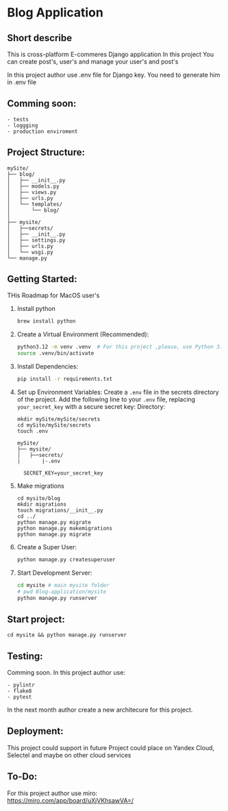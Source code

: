 # Blog Application

## Short describe
This is cross-platform E-commeres Django application
In this project You can create post's, user's and manage your user's and post's

In this project author use .env file for Django key. You need to generate him in .env file

## Comming soon:
```
- tests
- loggging
- production enviroment
```

## Project Structure:

```
mySite/
├── blog/
│   ├── __init__.py
│   ├── models.py
│   ├── views.py
│   ├── urls.py
│   └── templates/
│       └── blog/
│
├── mysite/
│   ├──secrets/
│   ├── __init__.py
│   ├── settings.py
│   ├── urls.py
│   └── wsgi.py
└── manage.py
```

## Getting Started:
THis Roadmap for MacOS user's

1. Install python
   ```bash
   brew install python
   ```
2. Create a Virtual Environment (Recommended):
   ```bash
   python3.12 -m venv .venv  # For this project ,please, use Python 3.12 version minimum 
   source .venv/bin/activate  
   ```

3. Install Dependencies:
   ```bash
   pip install -r requirements.txt
   ```

4. Set up Environment Variables:
   Create a `.env` file in the secrets directory of the project.
   Add the following line to your `.env` file, replacing `your_secret_key` with a secure secret key:
   Directory:
   
   ```
   mkdir mySite/mySite/secrets
   cd mySite/mySite/secrets
   touch .env
   ```
   ```
   mySite/
   ├── mysite/
   │   ├──secrets/
   |       |-.env
   ```
   ```
     SECRET_KEY=your_secret_key
   ```
5. Make migrations
   ```
   cd mysite/blog
   mkdir migrations
   touch migrations/__init__.py
   cd ../
   python manage.py migrate
   python manage.py makemigrations
   python manage.py migrate
   ```
6. Create a Super User:
   ```bash
   python manage.py createsuperuser
   ```

7. Start Development Server:
   ```bash
   cd mysite # main mysite folder
   # pwd Blog-application/mysite
   python manage.py runserver
   ```

## Start project:

```
cd mysite && python manage.py runserver
```

## Testing:
Comming soon. In this project author use:
```
- pylintr
- flake8
- pytest
```

In the next month author create a new architecure for this project.

## Deployment:
This project could support in future
Project could place on Yandex Cloud, Selectel and maybe on other cloud services

## To-Do:
For this project author use miro: https://miro.com/app/board/uXjVKhsawVA=/
